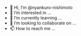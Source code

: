 - 👋 Hi, I’m @nyankuro-nishimoto
- 👀 I’m interested in ...
- 🌱 I’m currently learning ...
- 💞️ I’m looking to collaborate on ...
- 📫 How to reach me ...

<!---
nyankuro-nishimoto/nyankuro-nishimoto is a ✨ special ✨ repository because its `README.md` (this file) appears on your GitHub profile.
You can click the Preview link to take a look at your changes.
--->
